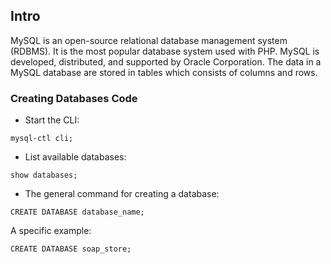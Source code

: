 ## Intro

MySQL is an open-source relational database management system (RDBMS). It is the most popular database system used with PHP. MySQL is developed, distributed, and supported by Oracle Corporation. The data in a MySQL database are stored in tables which consists of columns and rows.

### Creating Databases Code
- Start the CLI:

`mysql-ctl cli;`

- List available databases:

`show databases;`

- The general command for creating a database:

`CREATE DATABASE database_name;`

A specific example:

`CREATE DATABASE soap_store;`

